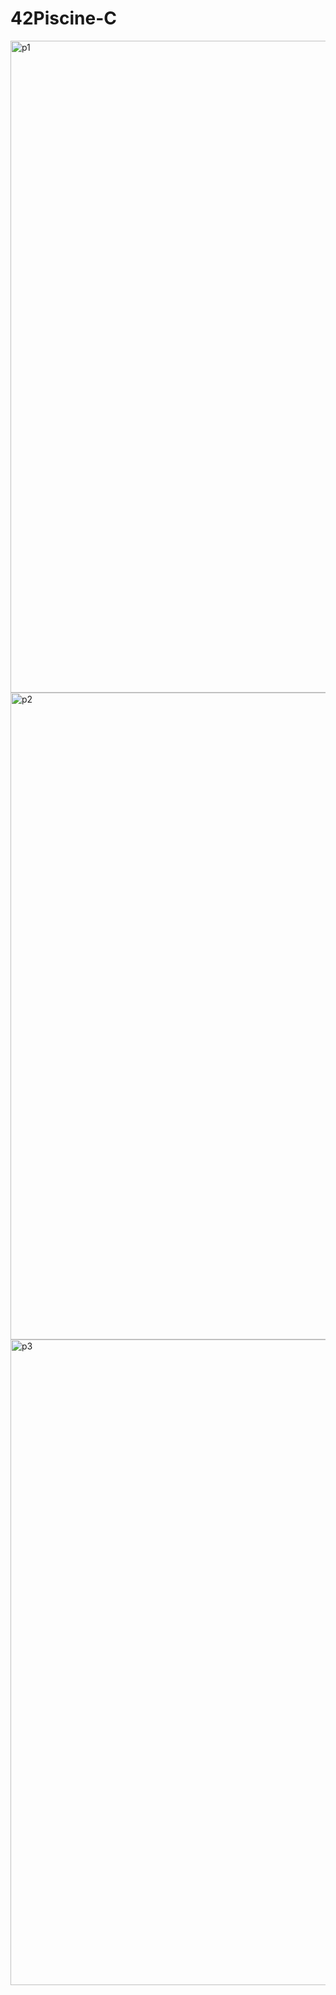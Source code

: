 # 42Piscine-C

<img width="1043" alt="p1" src="https://user-images.githubusercontent.com/23161474/46983981-da8b4700-d097-11e8-8848-975b88353ec5.png">
<img width="1035" alt="p2" src="https://user-images.githubusercontent.com/23161474/46983979-d9f2b080-d097-11e8-91c6-18ed54431368.png">
<img width="1033" alt="p3" src="https://user-images.githubusercontent.com/23161474/46983978-d9f2b080-d097-11e8-96ec-c49834b3a2e5.png">
